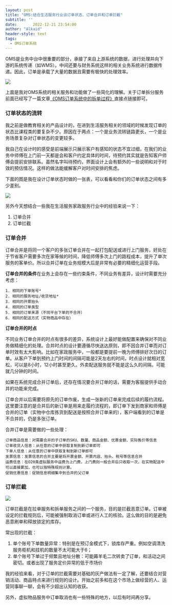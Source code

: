 ```yaml
---
layout: post
title: "OMS:结合生活服务行业谈订单状态、订单合并和订单拦截"
subtitle: ''
date:       2022-12-21 23:54:00
author: "Alkaid"
header-style: text
tags:
  - OMS订单系统
---
```


OMS是业务中台中很重要的部分，承接了来自上游系统的数据，进行处理并向下游的系统传递（如WMS）。中间还要与财务系统这样的相关业务系统进行数据传递。因此，订单是承载了大量的数据且需要有极快的处理效率。

![](https://tva1.sinaimg.cn/large/008vxvgGgy1h9bs1zdnymj30v50gptbh.jpg)

上面是我对OMS系统的相关服务和功能做了一些简化的理解。关于订单拆分服务前面已经写了一篇文章[《OMS订单系统中的拆单过程》](https://www.ifoz.net/2022/12/18/How-to-split-orders-in-OMS/)直接点链接即可。



### 订单状态的流转

我之前是做教育相关的产品设计的，在进到生活服务相关的领域的时候发现订单的状态比课程类的要复杂不少。原因在于两点：一个是业务流转链路更长，一个是业务场景复杂对订单状态的变更较多。

我自己在设计时的感受是前端展示只展示客户有感知的状态不宜过细，在我们的业务中师傅在上门前一天都是会和客户约定具体的时间，待预约其实就是告知客户师傅会提前安排联系。虽然名字叫待预约，界面设计上会有额外的一些说明和对于时效的预估情况。这样的做法能缓解客户对时间安排的焦虑。



下面的图是我在设计订单状态时做的一张表，可以看看和你们的订单状态之间有多少差别。

![](https://tva1.sinaimg.cn/large/008vxvgGgy1h9btf6oijpj30za0u0wls.jpg)



另外今天想结合一些我在生活服务家政服务行业中的经验来说一下：

1. 订单合并
2. 订单拦截



### 订单合并
订单合并是将同一个客户的多张订单合并在一起打包配送或进行上门服务，好处在于节省客户需要多次在家等候的时间，降低师傅多次上门的路程成本，提升了单次服务的客单价。所以合并订单在业务规模大后是非常有必要的精细化运营手段。

**订单合并的条件**在业务上会存在一些约束条件，不同业务有差异，设计时需要充分考虑：

 	1. 相同的下单账号*
 	2. 相同的服务地址/收货地址*
 	3. 相同的开票抬头
 	4. 相同的订单类型
 	5. 相同的订单来源（不同平台下单的不合并）
 	6. 相同的配送方式（实物商品中存在）



**订单合并的时点**

不同业务订单合并的时点有很多的差异，系统设计上最好能做配置来确保对不同业务做精细化的处理。合并时点的设计要遵循尽快送达原则，即不因合并订单而对订单时效有太大影响。比如在家政服务中，一般都是要提前一晚为师傅排好次日的订单。从客户下单到预约上门时间的间隔可能是2天左右的时间，时点设计就相对宽松，可以是8小时，12小时甚至更久。外卖配送服务就不能是这么久的间隔，可能就几分钟的时间。

如果在系统完成合并订单后，还存在情况要合并订单的话，需要为客服提供手动合并的功能来完成。



订单合并以后需要将原先的订单作废，生成一张新的订单来完成后续的履约流程。这里要注意的是合并后的新订单是用来走履约流程的，即订单下发到商家和师傅是合并的订单（实物中仓库拣货到配送是按照合并订单来的），客户端看到的订单是不合并的，仍是多张订单。

合并订单是需要做的一些处理：

	订单商品信息：对需要合并的子订单的SKU、数量、商品金额、优惠金额、实际售价等信息
	订单收货人信息：从任意的订单中获取复制到新订单即可
	下单人信息：从任意的订单中获取复制到新订单即可
	发票信息：发票信息的合并主要是将开票金额、开票内容、抬头、税号等信息合并
	运费信息：在O20类虚拟服务中运费为上门费，上门费则一般合并后只收取一次，在实物配送中可以直接累加，也可以按特殊规则计算。
	促销优惠信息：促销信息明细集中到合并的父订单



### 订单拦截

![](https://tva1.sinaimg.cn/large/008vxvgGgy1h9bsqx0vccj30lz047dg0.jpg)



订单拦截是在拉单服务和拆单服务之间的一个服务，目的是拦截恶意订单。订单被设定的拦截规则后，可能被强制取消订单或进行人工的核验。这么做的目的是避免恶意刷单和释放锁定的库存。

常出现的拦截：

1. 单个账号下单数量异常：特别是在预订金模式下，锁库存严重。例如空调清洗服务柜机和挂机的数量不太可能大于6；
2. 单个账号下单过于频繁且地址分散：可能薅羊毛二次转卖了订单，和活动之间密切。或者出现了服务定价异常的低于市场价

我的经验来看，对于订单的拦截需要对基础的灰产做法有一定了解，还要结合对营销活动、商品特点来进行规则的设计。开始之前多和在这个市场上做经营的人、运营同事聊一聊，会有不少超出认知的收获。



另外，虚拟物品服务中订单取消也有一些特殊的地方，以后有时间再分享。

